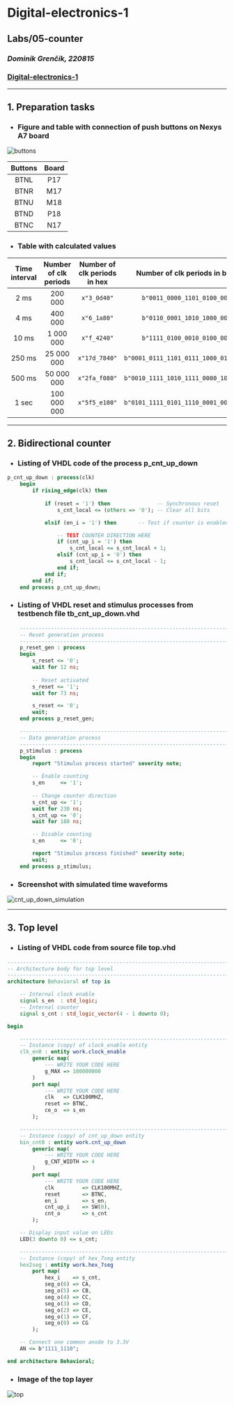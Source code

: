 # Digital-electronics-1
## **Labs/05-counter**
### *Dominik Grenčík, 220815*
### [Digital-electronics-1](https://github.com/DomikGrencik/Digital-electronics-1)
------

## 1. Preparation tasks

* ### Figure and table with connection of push buttons on Nexys A7 board

![buttons](Images/buttons.png)

| **Buttons** | **Board** | 
| :-:  | :-: |
| BTNL | P17 |
| BTNR | M17 |
| BTNU | M18 |
| BTND | P18 |
| BTNC | N17 |

* ### Table with calculated values

| **Time interval** | **Number of clk periods** | **Number of clk periods in hex** | **Number of clk periods in binary** |
   | :-: | :-: | :-: | :-: |
   | 2&nbsp;ms | 200 000 | `x"3_0d40"` | `b"0011_0000_1101_0100_0000"` |
   | 4&nbsp;ms | 400 000 | `x"6_1a80"` | `b"0110_0001_1010_1000_0000"` |
   | 10&nbsp;ms | 1 000 000 | `x"f_4240"` | `b"1111_0100_0010_0100_0000"` |
   | 250&nbsp;ms | 25 000 000 | `x"17d_7840"` | `b"0001_0111_1101_0111_1000_0100_0000"` |
   | 500&nbsp;ms | 50 000 000 | `x"2fa_f080"` | `b"0010_1111_1010_1111_0000_1000_0000"` |
   | 1&nbsp;sec | 100 000 000 | `x"5f5_e100"` | `b"0101_1111_0101_1110_0001_0000_0000"` |

---

## 2. Bidirectional counter

* ### Listing of VHDL code of the process p_cnt_up_down

```vhdl
p_cnt_up_down : process(clk)
    begin
        if rising_edge(clk) then
        
            if (reset = '1') then               -- Synchronous reset
                s_cnt_local <= (others => '0'); -- Clear all bits

            elsif (en_i = '1') then       -- Test if counter is enabled

                -- TEST COUNTER DIRECTION HERE
                if (cnt_up_i = '1') then
                    s_cnt_local <= s_cnt_local + 1;
                elsif (cnt_up_i = '0') then
                    s_cnt_local <= s_cnt_local - 1;
                end if;
            end if;
        end if;
    end process p_cnt_up_down;
```

* ### Listing of VHDL reset and stimulus processes from testbench file tb_cnt_up_down.vhd

```vhdl
    --------------------------------------------------------------------
    -- Reset generation process
    --------------------------------------------------------------------
    p_reset_gen : process
    begin
        s_reset <= '0';
        wait for 12 ns;
        
        -- Reset activated
        s_reset <= '1';
        wait for 73 ns;

        s_reset <= '0';
        wait;
    end process p_reset_gen;

    --------------------------------------------------------------------
    -- Data generation process
    --------------------------------------------------------------------
    p_stimulus : process
    begin
        report "Stimulus process started" severity note;

        -- Enable counting
        s_en     <= '1';
        
        -- Change counter direction
        s_cnt_up <= '1';
        wait for 230 ns;
        s_cnt_up <= '0';
        wait for 180 ns;

        -- Disable counting
        s_en     <= '0';

        report "Stimulus process finished" severity note;
        wait;
    end process p_stimulus;
```

* ### Screenshot with simulated time waveforms

![cnt_up_down_simulation](Images/cnt_up_down_simulation(1).png)

---

## 3. Top level

* ### Listing of VHDL code from source file top.vhd

```vhdl
------------------------------------------------------------------------
-- Architecture body for top level
------------------------------------------------------------------------
architecture Behavioral of top is

    -- Internal clock enable
    signal s_en  : std_logic;
    -- Internal counter
    signal s_cnt : std_logic_vector(4 - 1 downto 0);

begin

    --------------------------------------------------------------------
    -- Instance (copy) of clock_enable entity
    clk_en0 : entity work.clock_enable
        generic map(
            --- WRITE YOUR CODE HERE
            g_MAX => 100000000
        )
        port map(
            --- WRITE YOUR CODE HERE
            clk   => CLK100MHZ,
            reset => BTNC,
            ce_o  => s_en
        );

    --------------------------------------------------------------------
    -- Instance (copy) of cnt_up_down entity
    bin_cnt0 : entity work.cnt_up_down
        generic map(
            --- WRITE YOUR CODE HERE
            g_CNT_WIDTH => 4
        )
        port map(
            --- WRITE YOUR CODE HERE
            clk         => CLK100MHZ,     
            reset       => BTNC,    
            en_i        => s_en,    
            cnt_up_i    => SW(0),
            cnt_o       => s_cnt   
        );

    -- Display input value on LEDs
    LED(3 downto 0) <= s_cnt;

    --------------------------------------------------------------------
    -- Instance (copy) of hex_7seg entity
    hex2seg : entity work.hex_7seg
        port map(
            hex_i    => s_cnt,
            seg_o(6) => CA,
            seg_o(5) => CB,
            seg_o(4) => CC,
            seg_o(3) => CD,
            seg_o(2) => CE,
            seg_o(1) => CF,
            seg_o(0) => CG
        );

    -- Connect one common anode to 3.3V
    AN <= b"1111_1110";

end architecture Behavioral;
```
* ### Image of the top layer

![top](Images/top.png)
